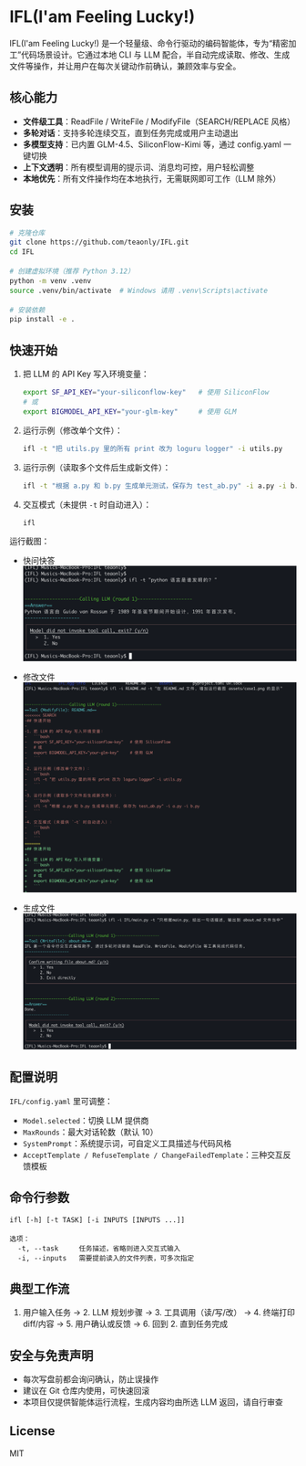 # IFL(I'am Feeling Lucky!)

IFL(I'am Feeling Lucky!) 是一个轻量级、命令行驱动的编码智能体，专为“精密加工”代码场景设计。它通过本地 CLI 与 LLM 配合，半自动完成读取、修改、生成文件等操作，并让用户在每次关键动作前确认，兼顾效率与安全。

## 核心能力

- **文件级工具**：ReadFile / WriteFile / ModifyFile（SEARCH/REPLACE 风格）
- **多轮对话**：支持多轮连续交互，直到任务完成或用户主动退出
- **多模型支持**：已内置 GLM-4.5、SiliconFlow-Kimi 等，通过 config.yaml 一键切换
- **上下文透明**：所有模型调用的提示词、消息均可控，用户轻松调整
- **本地优先**：所有文件操作均在本地执行，无需联网即可工作（LLM 除外）

## 安装

```bash
# 克隆仓库
git clone https://github.com/teaonly/IFL.git
cd IFL

# 创建虚拟环境（推荐 Python 3.12）
python -m venv .venv
source .venv/bin/activate  # Windows 请用 .venv\Scripts\activate

# 安装依赖
pip install -e .
```

## 快速开始

1. 把 LLM 的 API Key 写入环境变量：
   ```bash
   export SF_API_KEY="your-siliconflow-key"   # 使用 SiliconFlow
   # 或
   export BIGMODEL_API_KEY="your-glm-key"     # 使用 GLM
   ```

2. 运行示例（修改单个文件）：
   ```bash
   ifl -t "把 utils.py 里的所有 print 改为 loguru logger" -i utils.py
   ```

3. 运行示例（读取多个文件后生成新文件）：
   ```bash
   ifl -t "根据 a.py 和 b.py 生成单元测试，保存为 test_ab.py" -i a.py -i b.py
   ```

4. 交互模式（未提供 `-t` 时自动进入）：
   ```bash
   ifl
   ```

运行截图：

* 快问快答
![case1](assets/case1.png)

* 修改文件
![case2](assets/case2.png)

* 生成文件
![case3](assets/case3.png)


## 配置说明

`IFL/config.yaml` 里可调整：
- `Model.selected`：切换 LLM 提供商
- `MaxRounds`：最大对话轮数（默认 10）
- `SystemPrompt`：系统提示词，可自定义工具描述与代码风格
- `AcceptTemplate / RefuseTemplate / ChangeFailedTemplate`：三种交互反馈模板

## 命令行参数

```
ifl [-h] [-t TASK] [-i INPUTS [INPUTS ...]]

选项：
  -t, --task     任务描述，省略则进入交互式输入
  -i, --inputs   需要提前读入的文件列表，可多次指定
```

## 典型工作流

1. 用户输入任务 → 2. LLM 规划步骤 → 3. 工具调用（读/写/改） → 4. 终端打印 diff/内容 → 5. 用户确认或反馈 → 6. 回到 2. 直到任务完成

## 安全与免责声明

- 每次写盘前都会询问确认，防止误操作
- 建议在 Git 仓库内使用，可快速回滚
- 本项目仅提供智能体运行流程，生成内容均由所选 LLM 返回，请自行审查

## License

MIT
